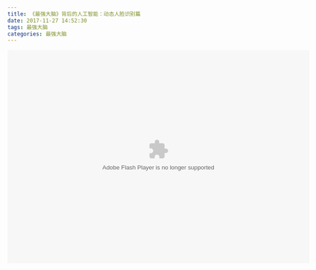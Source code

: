 ```yaml
---
title: 《最强大脑》背后的人工智能：动态人脸识别篇
date: 2017-11-27 14:52:30
tags: 最强大脑
categories: 最强大脑
---
```


<embed src="https://imgcache.qq.com/tencentvideo_v1/playerv3/TPout.swf?max_age=86400&v=20161117&vid=s0368iawvtu&auto=0" allowFullScreen="true" quality="high" width="680" height="480" align="middle" allowScriptAccess="always" type="application/x-shockwave-flash"></embed>